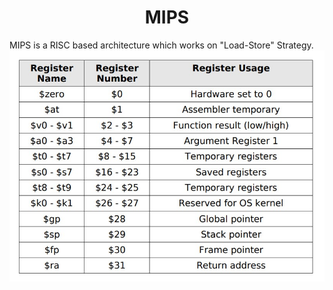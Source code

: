 <center>
<h1>MIPS</h1>
</center>
MIPS is a RISC based architecture which works on "Load-Store" Strategy.





<img src="assets/Registers.jpg">
